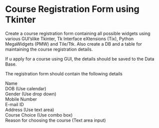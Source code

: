 <h1>Course Registration Form using Tkinter</h1>

Create a course registration form containing all possible widgets using various GUI’slike Tkinter, Tk Interface eXtensions (Tix), Python MegaWidgets (PMW) and Tile/Ttk. Also create a DB and a table for maintaining the course registration details.<br/>

If u apply for a course using GUI, the details should be saved to the Data Base.

The registration form should contain the following details

Name<br/>
DOB (Use calendar)<br/>
Gender (Use drop down)<br/>
Mobile Number<br/>
E-mail ID<br/>
Address (Use text area)<br/>
Course Choice (Use combo box)<br/>
Reason for choosing the course (Text area input)
